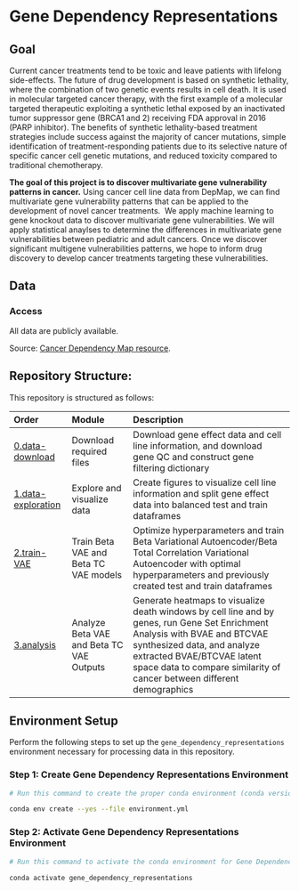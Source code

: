 # Gene Dependency Representations

## Goal

Current cancer treatments tend to be toxic and leave patients with lifelong side-effects.
The future of drug development is based on synthetic lethality, where the combination of two genetic events results in cell death.
It is used in molecular targeted cancer therapy, with the first example of a molecular targeted therapeutic exploiting a synthetic lethal exposed by an inactivated tumor suppressor gene (BRCA1 and 2) receiving FDA approval in 2016 (PARP inhibitor).
The benefits of synthetic lethality-based treatment strategies include success against the majority of cancer mutations, simple identification of treatment-responding patients due to its selective nature of specific cancer cell genetic mutations, and reduced toxicity compared to traditional chemotherapy.

**The goal of this project is to discover multivariate gene vulnerability patterns in cancer.**
Using cancer cell line data from DepMap, we can find multivariate gene vulnerability patterns that can be applied to the development of novel cancer treatments. ​
We apply machine learning to gene knockout data to discover multivariate gene vulnerabilities.
We will apply statistical anaylses to determine the differences in multivariate gene vulnerabilities between pediatric and adult cancers.
Once we discover significant multigene vulnerabilities patterns, we hope to inform drug discovery to develop cancer treatments targeting these vulnerabilities.

## Data

### Access

All data are publicly available.

Source: [Cancer Dependency Map resource](https://depmap.org/portal/download/).

## Repository Structure:

This repository is structured as follows:

| Order | Module | Description |
| :---- | :----- | :---------- |
| [0.data-download](0.data-download/) | Download required files | Download gene effect data and cell line information, and download gene QC and construct gene filtering dictionary |
| [1.data-exploration](1.data-exploration/) | Explore and visualize data | Create figures to visualize cell line information and split gene effect data into balanced test and train dataframes |
| [2.train-VAE](2.train-VAE/) | Train Beta VAE and Beta TC VAE models | Optimize hyperparameters and train Beta Variational Autoencoder/Beta Total Correlation Variational Autoencoder with optimal hyperparameters and previously created test and train dataframes |
| [3.analysis](3.analysis/) | Analyze Beta VAE and Beta TC VAE Outputs | Generate heatmaps to visualize death windows by cell line and by genes, run Gene Set Enrichment Analysis with BVAE and BTCVAE synthesized data, and analyze extracted BVAE/BTCVAE latent space data to compare similarity of cancer between different demographics |

## Environment Setup

Perform the following steps to set up the `gene_dependency_representations` environment necessary for processing data in this repository.

### Step 1: Create Gene Dependency Representations Environment

```sh
# Run this command to create the proper conda environment (conda version 24.5.0)

conda env create --yes --file environment.yml
```

### Step 2: Activate Gene Dependency Representations Environment

```sh
# Run this command to activate the conda environment for Gene Dependency Representations

conda activate gene_dependency_representations

